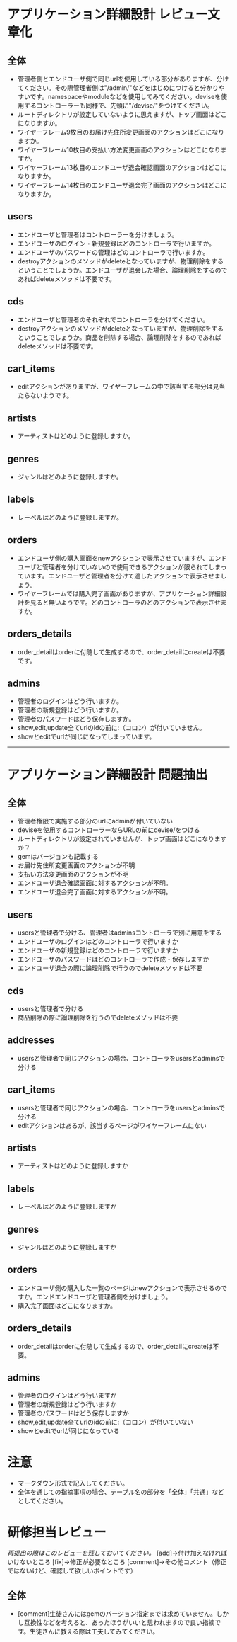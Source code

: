 # アプリケーション詳細設計 レビュー文章化
## 全体
- 管理者側とエンドユーザ側で同じurlを使用している部分がありますが、分けてください。その際管理者側は"/admin/"などをはじめにつけると分かりやすいです。namespaceやmoduleなどを使用してみてください。deviseを使用するコントローラーも同様で、先頭に"/devise/"をつけてください。
- ルートディレクトリが設定していないように思えますが、トップ画面はどこになりますか。
- ワイヤーフレーム9枚目のお届け先住所変更画面のアクションはどこになりますか。
- ワイヤーフレーム10枚目の支払い方法変更画面のアクションはどこになりますか。
- ワイヤーフレーム13枚目のエンドユーザ退会確認画面のアクションはどこになりますか。
- ワイヤーフレーム14枚目のエンドユーザ退会完了画面のアクションはどこになりますか。

## users
- エンドユーザと管理者はコントローラーを分けましょう。
- エンドユーザのログイン・新規登録はどのコントローラで行いますか。
- エンドユーザのパスワードの管理はどのコントローラで行いますか。
- destroyアクションのメソッドがdeleteとなっていますが、物理削除をするということでしょうか。エンドユーザが退会した場合、論理削除をするのであればdeleteメソッドは不要です。

## cds
- エンドユーザと管理者のそれぞれでコントローラを分けてください。
- destroyアクションのメソッドがdeleteとなっていますが、物理削除をするということでしょうか。商品を削除する場合、論理削除をするのであればdeleteメソッドは不要です。

## cart_items
- editアクションがありますが、ワイヤーフレームの中で該当する部分は見当たらないようです。

## artists
- アーティストはどのように登録しますか。

## genres
- ジャンルはどのように登録しますか。

## labels
- レーベルはどのように登録しますか。

## orders
- エンドユーザ側の購入画面をnewアクションで表示させていますが、エンドユーザと管理者を分けていないので使用できるアクションが限られてしまっています。エンドユーザと管理者を分けて適したアクションで表示させましょう。
- ワイヤーフレームでは購入完了画面がありますが、アプリケーション詳細設計を見ると無いようです。どのコントローラのどのアクションで表示させますか。

## orders_details
- order_detailはorderに付随して生成するので、order_detailにcreateは不要です。

## admins
- 管理者のログインはどう行いますか。
- 管理者の新規登録はどう行いますか。
- 管理者のパスワードはどう保存しますか。
- show,edit,update全てurlのidの前に:（コロン）が付いていません。
- showとeditでurlが同じになってしまっています。
-----------------------------------------------------------------------------------------

# アプリケーション詳細設計 問題抽出
## 全体
- 管理者権限で実施する部分のurlにadminが付いていない
- deviseを使用するコントローラーならURLの前にdevise/をつける
- ルートディレクトリが設定されていませんが、トップ画面はどこになりますか？
- gemはバージョンも記載する
- お届け先住所変更画面のアクションが不明
- 支払い方法変更画面のアクションが不明
- エンドユーザ退会確認画面に対するアクションが不明。
- エンドユーザ退会完了画面に対するアクションが不明。

## users
- usersと管理者で分ける、管理者はadminsコントローラで別に用意をする
- エンドユーザのログインはどのコントローラで行いますか
- エンドユーザの新規登録はどのコントローラで行いますか
- エンドユーザのパスワードはどのコントローラで作成・保存しますか
- エンドユーザ退会の際に論理削除で行うのでdeleteメソッドは不要

## cds
- usersと管理者で分ける
- 商品削除の際に論理削除を行うのでdeleteメソッドは不要

## addresses
- usersと管理者で同じアクションの場合、コントローラをusersとadminsで分ける

## cart_items
- usersと管理者で同じアクションの場合、コントローラをusersとadminsで分ける
- editアクションはあるが、該当するページがワイヤーフレームにない

## artists
- アーティストはどのように登録しますか

## labels
- レーベルはどのように登録しますか

## genres
- ジャンルはどのように登録しますか

## orders
- エンドユーザ側の購入した一覧のページはnewアクションで表示させるのですか。エンドエンドユーザと管理者側を分けましょう。
- 購入完了画面はどこになりますか。
 
## orders_details
- order_detailはorderに付随して生成するので、order_detailにcreateは不要。

## admins
- 管理者のログインはどう行いますか
- 管理者の新規登録はどう行いますか
- 管理者のパスワードはどう保存しますか
- show,edit,update全てurlのidの前に:（コロン）が付いていない
- showとeditでurlが同じになっている

# 注意
* マークダウン形式で記入してください。
* 全体を通しての指摘事項の場合、テーブル名の部分を「全体」「共通」などとしてください。

# 研修担当レビュー
*再提出の際はこのレビューを残しておいてください。*
[add]→付け加えなければいけないところ
[fix]→修正が必要なところ
[comment]→その他コメント（修正ではないけど、確認して欲しいポイントです）

## 全体
- [comment]生徒さんにはgemのバージョン指定までは求めていません。しかし互換性などを考えると、あったほうがいいと思われますので良い指摘です。生徒さんに教える際は工夫してみてください。









